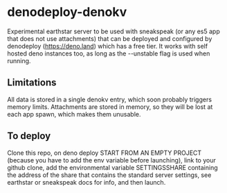 # denodeploy-denokv
Experimental earthstar server to be used with sneakspeak (or any es5 app that does not use attachments) that can be deployed and configured by denodeploy (https://deno.land) which has a free tier. It works with self hosted deno instances too, as long as the --unstable flag is used when running.

## Limitations
All data is stored in a single denokv entry, which soon probably triggers memory limits. Attachments are stored in memory, so they will be lost at each app spawn, which makes them unusable.

## To deploy
Clone this repo, on deno deploy START FROM AN EMPTY PROJECT (because you have to add the env variable before launching), link to your github clone, add the environmental variable SETTINGSSHARE containing the address of the share that contains the standard server settings, see earthstar or sneakspeak docs for info, and then launch.
